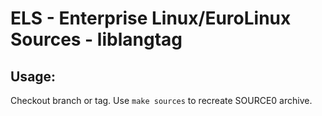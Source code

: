 # ELS - Enterprise Linux/EuroLinux Sources - liblangtag
 
## Usage:
  Checkout branch or tag. Use `make sources` to recreate  SOURCE0 archive.

